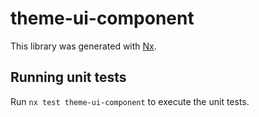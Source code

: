 # theme-ui-component

This library was generated with [Nx](https://nx.dev).

## Running unit tests

Run `nx test theme-ui-component` to execute the unit tests.
